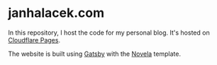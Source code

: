 # janhalacek.com
In this repository, I host the code for my personal blog. It's hosted on [Cloudflare Pages](https://pages.cloudflare.com/).

The website is built using [Gatsby](https://www.gatsbyjs.org/) with the [Novela](https://github.com/zahradnik-io/gatsby-theme-novela) template.